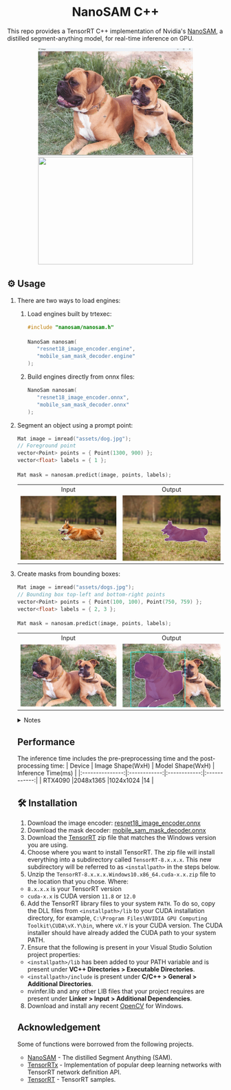 
<h1 align="center"><span>NanoSAM C++</span></h1>

This repo provides a TensorRT C++ implementation of Nvidia's [NanoSAM](https://github.com/NVIDIA-AI-IOT/nanosam), a distilled segment-anything model, for real-time inference on GPU.

<p align="center" margin: 0 auto;>
  <img src="assets/segment_with_single_click.gif" height="250px" width="360px" />
  <img src="assets/video.gif" height="250px" width="360px" /> 
</p>

## ⚙️ Usage
1. There are two ways to load engines:

     1. Load engines built by trtexec:

         ```cpp
         #include "nanosam/nanosam.h"

         NanoSam nanosam(
            "resnet18_image_encoder.engine",
            "mobile_sam_mask_decoder.engine"
         );
         ```
     2. Build engines directly from onnx files:
      
         ```cpp
         NanoSam nanosam(
            "resnet18_image_encoder.onnx",
            "mobile_sam_mask_decoder.onnx"
         );
         ```

2. Segment an object using a prompt point:

    ```cpp
    Mat image = imread("assets/dog.jpg");
    // Foreground point
    vector<Point> points = { Point(1300, 900) };
    vector<float> labels = { 1 }; 

    Mat mask = nanosam.predict(image, points, labels);
    ```

   <table style="margin-right:auto; text-align:center;">
      <tr>
        <td style="text-align: center;">Input</td>
        <td style="text-align: center;">Output</td>
      </tr>
      <tr>
        <td><img src="assets/dog.jpg" width=480px></td>
        <td><img src="assets/dog_mask.jpg" width=480px></td>
      </tr>
   </table>

3. Create masks from bounding boxes:

    ```cpp
    Mat image = imread("assets/dogs.jpg");
    // Bounding box top-left and bottom-right points
    vector<Point> points = { Point(100, 100), Point(750, 759) };
    vector<float> labels = { 2, 3 }; 

    Mat mask = nanosam.predict(image, points, labels);
    ```

   <table style="margin-right:auto; text-align:center;">
     <tr>
       <td style="text-align: center;">Input</td>
       <td style="text-align: center;">Output</td>
     </tr>
     <tr>
       <td><img src="assets/dogs.jpg" width=480px></td>
       <td><img src="assets/dogs_mask.jpg" width=480px></td>
     </tr>
  </table>

<details>
<summary>Notes</summary>
The point labels may be

| Point Label | Description |
|:--------------------:|-------------|
| 0 | Background point |
| 1 | Foreground point |
| 2 | Bounding box top-left |
| 3 | Bounding box bottom-right |
</details>


## Performance
The inference time includes the pre-preprocessing time and the post-processing time:
| Device          | Image Shape(WxH)	 | Model Shape(WxH)	 | Inference Time(ms) |
|:---------------:|:------------:|:------------:|:------------:|
| RTX4090        |2048x1365  |1024x1024       |14       |

## 🛠️ Installation

1. Download the image encoder: [resnet18_image_encoder.onnx](https://drive.google.com/file/d/14-SsvoaTl-esC3JOzomHDnI9OGgdO2OR/view?usp=drive_link)
2. Download the mask decoder: [mobile_sam_mask_decoder.onnx](https://drive.google.com/file/d/1jYNvnseTL49SNRx9PDcbkZ9DwsY8up7n/view?usp=drive_link)    
3. Download the [TensorRT](https://developer.nvidia.com/tensorrt) zip file that matches the Windows version you are using.
4. Choose where you want to install TensorRT. The zip file will install everything into a subdirectory called `TensorRT-8.x.x.x`. This new subdirectory will be referred to as `<installpath>` in the steps below.
5. Unzip the `TensorRT-8.x.x.x.Windows10.x86_64.cuda-x.x.zip` file to the location that you chose. Where:
- `8.x.x.x` is your TensorRT version
- `cuda-x.x` is CUDA version `11.8` or `12.0`
6. Add the TensorRT library files to your system `PATH`. To do so, copy the DLL files from `<installpath>/lib` to your CUDA installation directory, for example, `C:\Program Files\NVIDIA GPU Computing Toolkit\CUDA\vX.Y\bin`, where `vX.Y` is your CUDA version. The CUDA installer should have already added the CUDA path to your system PATH.
7. Ensure that the following is present in your Visual Studio Solution project properties:
- `<installpath>/lib` has been added to your PATH variable and is present under **VC++ Directories > Executable Directories**.
- `<installpath>/include` is present under **C/C++ > General > Additional Directories**.
- nvinfer.lib and any other LIB files that your project requires are present under **Linker > Input > Additional Dependencies**.
8. Download and install any recent [OpenCV](https://opencv.org/releases/) for Windows.
  
## Acknowledgement
Some of functions were borrowed from the following projects.
- [NanoSAM](https://github.com/NVIDIA-AI-IOT/nanosam) - The distilled Segment Anything (SAM).
- [TensorRTx](https://github.com/wang-xinyu/tensorrtx) - Implementation of popular deep learning networks with TensorRT network definition API.
- [TensorRT](https://github.com/NVIDIA/TensorRT/tree/release/8.6/samples) - TensorRT samples.
